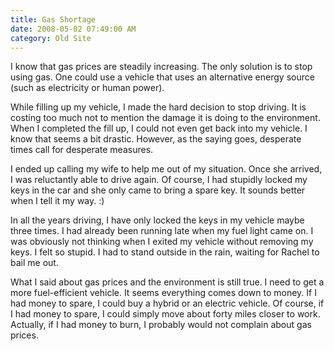 ```yaml
---
title: Gas Shortage
date: 2008-05-02 07:49:00 AM
category: Old Site
---
```


I know that gas prices are steadily increasing. The only solution is to stop using gas. One could use a vehicle that uses an alternative energy source (such as electricity or human power).

While filling up my vehicle, I made the hard decision to stop driving. It is costing too much not to mention the damage it is doing to the environment. When I completed the fill up, I could not even get back into my vehicle. I know that seems a bit drastic. However, as the saying goes, desperate times call for desperate measures.

I ended up calling my wife to help me out of my situation. Once she arrived, I was reluctantly able to drive again. Of course, I had stupidly locked my keys in the car and she only came to bring a spare key. It sounds better when I tell it my way. :)

In all the years driving, I have only locked the keys in my vehicle maybe three times. I had already been running late when my fuel light came on. I was obviously not thinking when I exited my vehicle without removing my keys. I felt so stupid. I had to stand outside in the rain, waiting for Rachel to bail me out.

What I said about gas prices and the environment is still true. I need to get a more fuel-efficient vehicle. It seems everything comes down to money. If I had money to spare, I could buy a hybrid or an electric vehicle. Of course, if I had money to spare, I could simply move about forty miles closer to work. Actually, if I had money to burn, I probably would not complain about gas prices.

